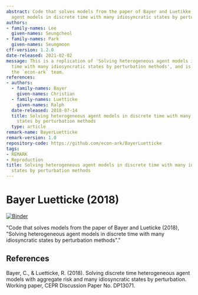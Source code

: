 ```yaml
---
abstract: Code that solves models from the paper of Bayer and Luetikke, "Solving heterogeneous
  agent models in discrete time with many idiosyncratic states by perturbation methods".
authors:
- family-names: Lee
  given-names: Seungcheol
- family-names: Park
  given-names: Seungmoon
cff-version: 1.2.0
date-released: 2021-02-02
message: This is a replication of 'Solving heterogeneous agent models in discrete
  time with many idiosyncratic states by perturbation methods', and is managed by
  the `econ-ark` team.
references:
- authors:
  - family-names: Bayer
    given-names: Christian
  - family-names: Luetticke
    given-names: Ralph
  date-released: 2018-07-14
  title: Solving heterogeneous agent models in discrete time with many idiosyncratic
    states by perturbation methods
  type: article
remark-name: BayerLuetticke
remark-version: 1.0
repository-code: https://github.com/econ-ark/BayerLuetticke
tags:
- REMARK
- Reproduction
title: Solving heterogeneous agent models in discrete time with many idiosyncratic
  states by perturbation methods
---
```


# Bayer Luetticke (2018)
[![Binder](https://mybinder.org/badge_logo.svg)](https://mybinder.org/v2/gh/econ-ark/BayerLuetticke/HEAD)

"Code that solves models from the paper of Bayer and Lueticke (2018), \"Solving heterogeneous agent models in discrete time with many idiosyncratic states by perturbation methods\"."


## References

Bayer, C., & Luetticke, R. (2018). Solving discrete time heterogeneous agent models with aggregate risk and many idiosyncratic states by perturbation. Working paper, CEPR Discussion Paper No. DP13071.

